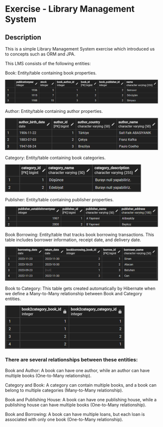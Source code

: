 # Exercise - Library Management System

## Description

This is a simple Library Management System exercise which introduced us to concepts such as ORM and JPA.

This LMS consists of the following entities:

Book: Entity/table containing book properties.

![book.png](static%2Fbook.png)

Author: Entity/table containing author properties.

![author.png](static%2Fauthor.png)

Category: Entity/table containing book categories.

![category.png](static%2Fcategory.png)

Publisher: Entity/table containing publisher properties.

![publisher.png](static%2Fpublisher.png)

Book Borrowing: Entity/table that tracks book borrowing transactions. This table includes borrower information, receipt date, and delivery date.

![book_borrowing.png](static%2Fbook_borrowing.png)

Book to Category: This table gets created automatically by Hibernate when we define a Many-to-Many relationship between Book and Category entities.

![book2category.png](static%2Fbook2category.png)
### There are several relationships between these entities:

Book and Author: A book can have one author, while an author can have multiple books (One-to-Many relationship).

Category and Book: A category can contain multiple books, and a book can belong to multiple categories (Many-to-Many relationship).

Book and Publishing House: A book can have one publishing house, while a publishing house can have multiple books (One-to-Many relationship).

Book and Borrowing: A book can have multiple loans, but each loan is associated with only one book (One-to-Many relationship).
